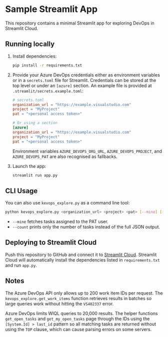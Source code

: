 # Sample Streamlit App

This repository contains a minimal Streamlit app for exploring DevOps in Streamlit Cloud.

## Running locally

1. Install dependencies:
   ```bash
   pip install -r requirements.txt
   ```
2. Provide your Azure DevOps credentials either as environment variables or in
   a `secrets.toml` file for Streamlit. Credentials can be stored at the top
   level or under an `[azure]` section. An example file is provided at
   `.streamlit/secrets.example.toml`:

   ```toml
   # secrets.toml
   organization_url = "https://example.visualstudio.com"
   project = "MyProject"
   pat = "<personal access token>"

   # Or using a section
   [azure]
   organization_url = "https://example.visualstudio.com"
   project = "MyProject"
   pat = "<personal access token>"
   ```

   Environment variables `AZURE_DEVOPS_ORG_URL`, `AZURE_DEVOPS_PROJECT`, and
   `AZURE_DEVOPS_PAT` are also recognised as fallbacks.

3. Launch the app:
   ```bash
   streamlit run app.py
   ```

## CLI Usage

You can also use `kevops_explore.py` as a command line tool:

```bash
python kevops_explore.py <organization_url> <project> <pat> [--mine] [--count]
```

* `--mine` fetches tasks assigned to the PAT user.
* `--count` prints only the number of tasks instead of the full JSON output.

## Deploying to Streamlit Cloud

Push this repository to GitHub and connect it to [Streamlit Cloud](https://streamlit.io/cloud). Streamlit Cloud will automatically install the dependencies listed in `requirements.txt` and run `app.py`.

## Notes

The Azure DevOps API only allows up to 200 work item IDs per request. The
`kevops_explore.get_work_items` function retrieves results in batches so large
queries work without hitting the `VS402337` error.

Azure DevOps limits WIQL queries to 20,000 results. The helper functions
`get_open_tasks` and `get_my_open_tasks` page through the IDs using the
`[System.Id] > last_id` pattern so all matching tasks are returned without using
the `TOP` clause, which can cause parsing errors on some servers.
